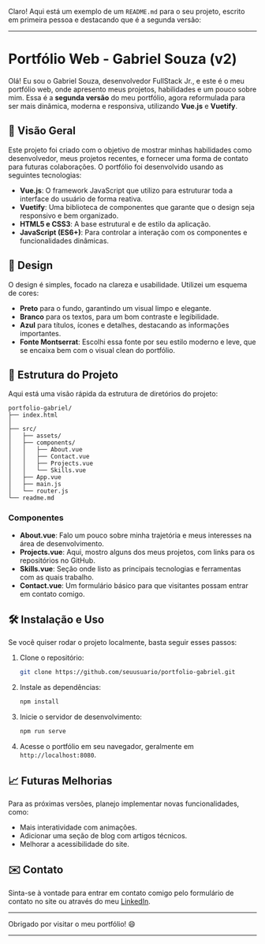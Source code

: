 Claro! Aqui está um exemplo de um `README.md` para o seu projeto, escrito em primeira pessoa e destacando que é a segunda versão:

---

# Portfólio Web - Gabriel Souza (v2)

Olá! Eu sou o Gabriel Souza, desenvolvedor FullStack Jr., e este é o meu portfólio web, onde apresento meus projetos, habilidades e um pouco sobre mim. Essa é a **segunda versão** do meu portfólio, agora reformulada para ser mais dinâmica, moderna e responsiva, utilizando **Vue.js** e **Vuetify**.

## 🚀 Visão Geral

Este projeto foi criado com o objetivo de mostrar minhas habilidades como desenvolvedor, meus projetos recentes, e fornecer uma forma de contato para futuras colaborações. O portfólio foi desenvolvido usando as seguintes tecnologias:

- **Vue.js**: O framework JavaScript que utilizo para estruturar toda a interface do usuário de forma reativa.
- **Vuetify**: Uma biblioteca de componentes que garante que o design seja responsivo e bem organizado.
- **HTML5 e CSS3**: A base estrutural e de estilo da aplicação.
- **JavaScript (ES6+)**: Para controlar a interação com os componentes e funcionalidades dinâmicas.

## 🎨 Design

O design é simples, focado na clareza e usabilidade. Utilizei um esquema de cores:

- **Preto** para o fundo, garantindo um visual limpo e elegante.
- **Branco** para os textos, para um bom contraste e legibilidade.
- **Azul** para títulos, ícones e detalhes, destacando as informações importantes.
- **Fonte Montserrat**: Escolhi essa fonte por seu estilo moderno e leve, que se encaixa bem com o visual clean do portfólio.

## 📂 Estrutura do Projeto

Aqui está uma visão rápida da estrutura de diretórios do projeto:

```
portfolio-gabriel/
├── index.html
│
├── src/
│   ├── assets/
│   ├── components/
│   │   ├── About.vue
│   │   ├── Contact.vue
│   │   ├── Projects.vue
│   │   └── Skills.vue
│   ├── App.vue
│   ├── main.js
│   └── router.js
└── readme.md
```

### Componentes

- **About.vue**: Falo um pouco sobre minha trajetória e meus interesses na área de desenvolvimento.
- **Projects.vue**: Aqui, mostro alguns dos meus projetos, com links para os repositórios no GitHub.
- **Skills.vue**: Seção onde listo as principais tecnologias e ferramentas com as quais trabalho.
- **Contact.vue**: Um formulário básico para que visitantes possam entrar em contato comigo.

## 🛠️ Instalação e Uso

Se você quiser rodar o projeto localmente, basta seguir esses passos:

1. Clone o repositório:

   ```bash
   git clone https://github.com/seuusuario/portfolio-gabriel.git
   ```

2. Instale as dependências:

   ```bash
   npm install
   ```

3. Inicie o servidor de desenvolvimento:

   ```bash
   npm run serve
   ```

4. Acesse o portfólio em seu navegador, geralmente em `http://localhost:8080`.

## 📈 Futuras Melhorias

Para as próximas versões, planejo implementar novas funcionalidades, como:

- Mais interatividade com animações.
- Adicionar uma seção de blog com artigos técnicos.
- Melhorar a acessibilidade do site.

## ✉️ Contato

Sinta-se à vontade para entrar em contato comigo pelo formulário de contato no site ou através do meu [LinkedIn](https://www.linkedin.com/in/seu-usuario).

---

Obrigado por visitar o meu portfólio! 😄

---

